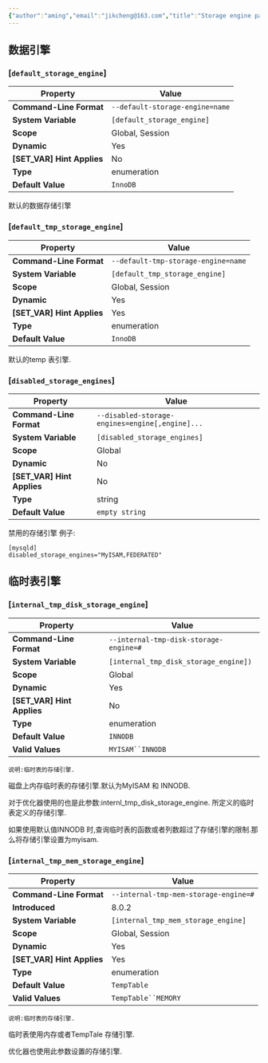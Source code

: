 ```yaml
---
{"author":"aming","email":"jikcheng@163.com","title":"Storage engine pamater","creation_date":"2022-06-27 15:57","Last modified date":"2022-11-27 19:05","tags":"Storage engine pamater","File Folder with relative path":"database/MySQL/Doc/MySQL administration/MySQL parameter","remark":null,"other":null,"dg-publish":true,"permalink":"/database/my-sql/doc/my-sql-administration/my-sql-parameter/storage-engine-parameter/","dgPassFrontmatter":true}
---
```






##  数据引擎
###  [`default_storage_engine`]

|          Property          |              Value              |
| -------------------------- | ------------------------------- |
| **Command-Line Format**    | `--default-storage-engine=name` |
| **System Variable**        | `[default_storage_engine]`      |
| **Scope**                  | Global, Session                 |
| **Dynamic**                | Yes                             |
| **[SET_VAR] Hint Applies** | No                              |
| **Type**                   | enumeration                     |
| **Default Value**          | `InnoDB`                        |
默认的数据存储引擎

### [`default_tmp_storage_engine`]

|          Property          |                Value                |
| -------------------------- | ----------------------------------- |
| **Command-Line Format**    | `--default-tmp-storage-engine=name` |
| **System Variable**        | `[default_tmp_storage_engine]`      |
| **Scope**                  | Global, Session                     |
| **Dynamic**                | Yes                                 |
| **[SET_VAR] Hint Applies** | Yes                                 |
| **Type**                   | enumeration                         |
| **Default Value**          | `InnoDB`                            |

默认的temp 表引擎.

###  [`disabled_storage_engines`]

|          Property          |                      Value                      |
| -------------------------- | ----------------------------------------------- |
| **Command-Line Format**    | `--disabled-storage-engines=engine[,engine]...` |
| **System Variable**        | `[disabled_storage_engines]`                    |
| **Scope**                  | Global                                          |
| **Dynamic**                | No                                              |
| **[SET_VAR] Hint Applies** | No                                              |
| **Type**                   | string                                          |
| **Default Value**          | `empty string`                                  |


禁用的存储引擎
例子:
```
[mysqld]
disabled_storage_engines="MyISAM,FEDERATED"
```
##  临时表引擎

### [`internal_tmp_disk_storage_engine`]

|          Property          |                 Value                  |
| -------------------------- | -------------------------------------- |
| **Command-Line Format**    | `--internal-tmp-disk-storage-engine=#` |
| **System Variable**        | `[internal_tmp_disk_storage_engine])`  |
| **Scope**                  | Global                                 |
| **Dynamic**                | Yes                                    |
| **[SET_VAR] Hint Applies** | No                                     |
| **Type**                   | enumeration                            |
| **Default Value**          | `INNODB`                               |
| **Valid Values**           | `MYISAM``INNODB`                       |



```ad-note
说明:临时表的存储引擎.
```

磁盘上内存临时表的存储引擎.默认为MyISAM 和 INNODB.

对于优化器使用的也是此参数:internl_tmp_disk_storage_engine. 所定义的临时表定义的存储引擎.

如果使用默认值INNODB 时,查询临时表的函数或者列数超过了存储引擎的限制.那么将存储引擎设置为myisam.


### [`internal_tmp_mem_storage_engine`]

|          Property          |                 Value                 |
| -------------------------- | ------------------------------------- |
| **Command-Line Format**    | `--internal-tmp-mem-storage-engine=#` |
| **Introduced**             | 8.0.2                                 |
| **System Variable**        | `[internal_tmp_mem_storage_engine]`   |
| **Scope**                  | Global, Session                       |
| **Dynamic**                | Yes                                   |
| **[SET_VAR] Hint Applies** | Yes                                   |
| **Type**                   | enumeration                           |
| **Default Value**          | `TempTable`                           |
| **Valid Values**           | `TempTable``MEMORY`                   |




```ad-note
说明:临时表的存储引擎.
```

临时表使用内存或者TempTale 存储引擎.

优化器也使用此参数设置的存储引擎.